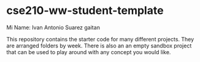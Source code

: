 # cse210-ww-student-template
Mi Name: Ivan Antonio Suarez gaitan

This repository contains the starter code for many different projects. They are arranged folders by week. There is also an an empty sandbox project that can be used to play around with any concept you would like.
